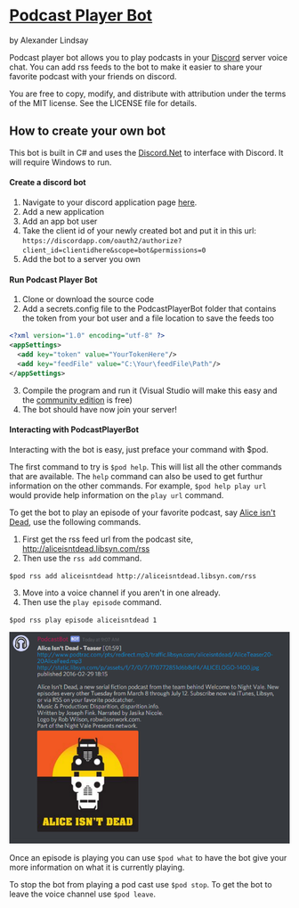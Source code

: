 # [Podcast Player Bot](https://github.com/AlexanderLindsay/PodcastPlayerBot)

by Alexander Lindsay

Podcast player bot allows you to play podcasts in your [Discord](https://discordapp.com) server voice chat. You can add rss feeds to the bot to make it easier to share your favorite podcast with your friends on discord.

You are free to copy, modify, and distribute <PROJECT NAME> with attribution under the terms of the MIT license. See the LICENSE file for details.

## How to create your own bot

This bot is built in C# and uses the [Discord.Net](https://github.com/RogueException/Discord.Net) to interface with Discord. It will require Windows to run.

#### Create a discord bot
1. Navigate to your discord application page [here](https://discordapp.com/developers/applications/me).
2. Add a new application
3. Add an app bot user
4. Take the client id of your newly created bot and put it in this url: `https://discordapp.com/oauth2/authorize?client_id=clientidhere&scope=bot&permissions=0`
5. Add the bot to a server you own

#### Run Podcast Player Bot
1. Clone or download the source code
2. Add a secrets.config file to the PodcastPlayerBot folder that contains the token from your bot user and a file location to save the feeds too

```xml
<?xml version="1.0" encoding="utf-8" ?>
<appSettings>
  <add key="token" value="YourTokenHere"/>
  <add key="feedFile" value="C:\Your\feedFile\Path"/>
</appSettings>
```

3. Compile the program and run it (Visual Studio will make this easy and the [community edition](https://www.visualstudio.com/products/visual-studio-community-vs) is free)
4. The bot should have now join your server!

#### Interacting with PodcastPlayerBot

Interacting with the bot is easy, just preface your command with $pod. 

The first command to try is `$pod help`. This will list all the other commands that are available. The `help` command can also be used to get furthur information on the other commands. For example, `$pod help play url` would provide help information on the `play url` command.

To get the bot to play an episode of your favorite podcast, say [Alice isn't Dead](http://www.nightvalepresents.com/aliceisntdead/), use the following commands.
1. First get the rss feed url from the podcast site, http://aliceisntdead.libsyn.com/rss
1. Then use the `rss add` command. 

`$pod rss add aliceisntdead http://aliceisntdead.libsyn.com/rss`

3. Move into a voice channel if you aren't in one already.
3. Then use the `play episode` command.

`$pod rss play episode aliceisntdead 1`

![Podcast Description](PodcastDescription.PNG?raw=true)

Once an episode is playing you can use `$pod what` to have the bot give your more information on what it is currently playing.

To stop the bot from playing a pod cast use `$pod stop`. To get the bot to leave the voice channel use `$pod leave`.
